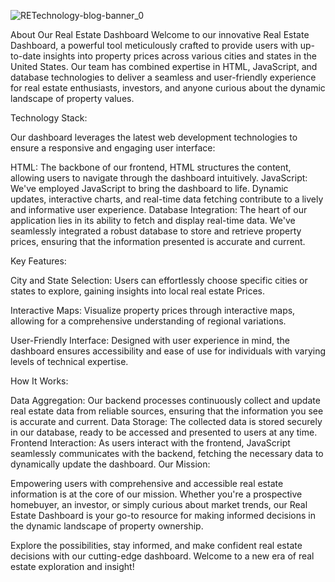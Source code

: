 ![RETechnology-blog-banner_0](https://github.com/Glowary/project_3/assets/141440536/b75ca60c-2e23-47a7-9165-512fed560b44)


About Our Real Estate Dashboard
Welcome to our innovative Real Estate Dashboard, a powerful tool meticulously crafted to provide users with up-to-date insights into property prices across various cities and states in the United States. Our team has combined expertise in HTML, JavaScript, and database technologies to deliver a seamless and user-friendly experience for real estate enthusiasts, investors, and anyone curious about the dynamic landscape of property values.

Technology Stack:

Our dashboard leverages the latest web development technologies to ensure a responsive and engaging user interface:

HTML: The backbone of our frontend, HTML structures the content, allowing users to navigate through the dashboard intuitively.
JavaScript: We've employed JavaScript to bring the dashboard to life. Dynamic updates, interactive charts, and real-time data fetching contribute to a lively and informative user experience.
Database Integration: The heart of our application lies in its ability to fetch and display real-time data. We've seamlessly integrated a robust database to store and retrieve property prices, ensuring that the information presented is accurate and current.

Key Features:

City and State Selection:
Users can effortlessly choose specific cities or states to explore, gaining insights into local real estate Prices.

Interactive Maps:
Visualize property prices through interactive maps, allowing for a comprehensive understanding of regional variations.

User-Friendly Interface:
Designed with user experience in mind, the dashboard ensures accessibility and ease of use for individuals with varying levels of technical expertise.


How It Works:

Data Aggregation:
Our backend processes continuously collect and update real estate data from reliable sources, ensuring that the information you see is accurate and current.
Data Storage:
The collected data is stored securely in our database, ready to be accessed and presented to users at any time.
Frontend Interaction:
As users interact with the frontend, JavaScript seamlessly communicates with the backend, fetching the necessary data to dynamically update the dashboard.
Our Mission:

Empowering users with comprehensive and accessible real estate information is at the core of our mission. Whether you're a prospective homebuyer, an investor, or simply curious about market trends, our Real Estate Dashboard is your go-to resource for making informed decisions in the dynamic landscape of property ownership.

Explore the possibilities, stay informed, and make confident real estate decisions with our cutting-edge dashboard. Welcome to a new era of real estate exploration and insight!
